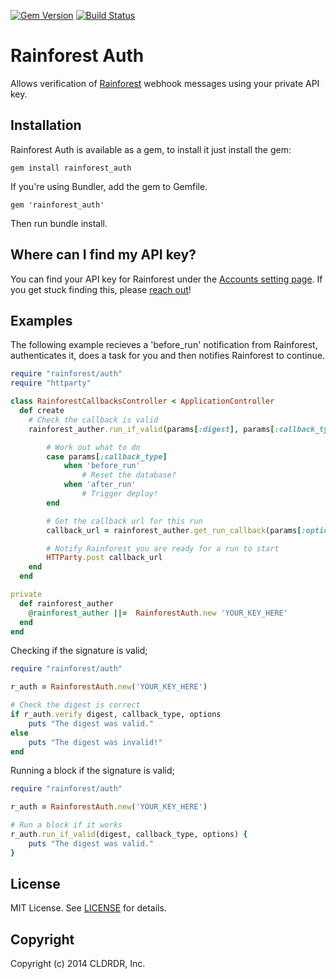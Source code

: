 [![Gem Version](https://badge.fury.io/rb/rainforest_auth.png)](http://badge.fury.io/rb/rainforest_auth)
[![Build Status](https://travis-ci.org/rainforestapp/auth.png?branch=master)](https://travis-ci.org/rainforestapp/auth)

# Rainforest Auth

Allows verification of [Rainforest](https://www.rainforestqa.com/) webhook messages using your private API key.

## Installation

Rainforest Auth is available as a gem, to install it just install the gem:

    gem install rainforest_auth

If you're using Bundler, add the gem to Gemfile.

    gem 'rainforest_auth'

Then run bundle install.

## Where can I find my API key?

You can find your API key for Rainforest under the [Accounts setting page](https://app.rainforestqa.com/settings/account). If you get stuck finding this, please [reach out](mailto:5h9w4xa0@incoming.intercom.io)!

## Examples

The following example recieves a 'before_run' notification from Rainforest, authenticates it, does a task for you and then notifies Rainforest to continue.

```ruby
require "rainforest/auth"
require "httparty"

class RainforestCallbacksController < ApplicationController
  def create
    # Check the callback is valid
    rainforest_auther.run_if_valid(params[:digest], params[:callback_type], params[:options]) do

        # Work out what to do
        case params[:callback_type]
            when 'before_run'
                # Reset the database?
            when 'after_run'
                # Trigger deploy!
        end

        # Get the callback url for this run
        callback_url = rainforest_auther.get_run_callback(params[:options]['run_id'], params[:callback_type])

        # Notify Rainforest you are ready for a run to start
        HTTParty.post callback_url
    end
  end

private
  def rainforest_auther
    @rainforest_auther ||=  RainforestAuth.new 'YOUR_KEY_HERE'
  end
end
```

Checking if the signature is valid;

```ruby
require "rainforest/auth"

r_auth = RainforestAuth.new('YOUR_KEY_HERE')

# Check the digest is correct
if r_auth.verify digest, callback_type, options
    puts "The digest was valid."
else
    puts "The digest was invalid!"
end
```

Running a block if the signature is valid;

```ruby
require "rainforest/auth"

r_auth = RainforestAuth.new('YOUR_KEY_HERE')

# Run a block if it works
r_auth.run_if_valid(digest, callback_type, options) {
    puts "The digest was valid."
}
```

## License
MIT License. See [LICENSE](/rainforestapp/auth/blob/master/LICENSE) for details.

## Copyright
Copyright (c) 2014 CLDRDR, Inc.
